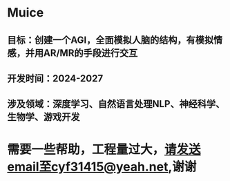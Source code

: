 # Muice
## 目标：创建一个AGI，全面模拟人脑的结构，有模拟情感，并用AR/MR的手段进行交互
## 开发时间：2024-2027
## 涉及领域：深度学习、自然语言处理NLP、神经科学、生物学、游戏开发
# 需要一些帮助，工程量过大，请发送email至cyf31415@yeah.net,谢谢

